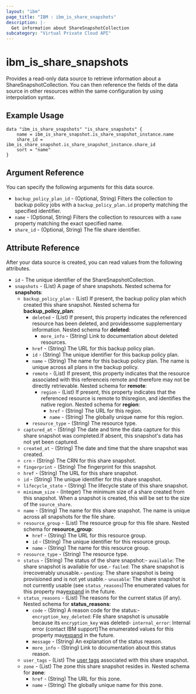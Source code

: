 ```yaml
---
layout: "ibm"
page_title: "IBM : ibm_is_share_snapshots"
description: |-
  Get information about ShareSnapshotCollection
subcategory: "Virtual Private Cloud API"
---
```


# ibm_is_share_snapshots

Provides a read-only data source to retrieve information about a ShareSnapshotCollection. You can then reference the fields of the data source in other resources within the same configuration by using interpolation syntax.

## Example Usage

```hcl
data "ibm_is_share_snapshots" "is_share_snapshots" {
	name = ibm_is_share_snapshot.is_share_snapshot_instance.name
	share_id = ibm_is_share_snapshot.is_share_snapshot_instance.share_id
	sort = "name"
}
```

## Argument Reference

You can specify the following arguments for this data source.

- `backup_policy_plan_id` - (Optional, String) Filters the collection to backup policy jobs with a `backup_policy_plan.id` property matching the specified identifier.
- `name` - (Optional, String) Filters the collection to resources with a `name` property matching the exact specified name.
- `share_id` - (Optional, String) The file share identifier.

## Attribute Reference

After your data source is created, you can read values from the following attributes.

- `id` - The unique identifier of the ShareSnapshotCollection.
- `snapshots` - (List) A page of share snapshots.
	Nested schema for **snapshots**:
	- `backup_policy_plan` - (List) If present, the backup policy plan which created this share snapshot.
		Nested schema for **backup_policy_plan**:
		- `deleted` - (List) If present, this property indicates the referenced resource has been deleted, and providessome supplementary information.
			Nested schema for **deleted**:
			- `more_info` - (String) Link to documentation about deleted resources.
		- `href` - (String) The URL for this backup policy plan.
		- `id` - (String) The unique identifier for this backup policy plan.
		- `name` - (String) The name for this backup policy plan. The name is unique across all plans in the backup policy.
		- `remote` - (List) If present, this property indicates that the resource associated with this referenceis remote and therefore may not be directly retrievable.
			Nested schema for **remote**:
			- `region` - (List) If present, this property indicates that the referenced resource is remote to thisregion, and identifies the native region.
				Nested schema for **region**:
				- `href` - (String) The URL for this region.
				- `name` - (String) The globally unique name for this region.
		- `resource_type` - (String) The resource type.
	- `captured_at` - (String) The date and time the data capture for this share snapshot was completed.If absent, this snapshot's data has not yet been captured.
	- `created_at` - (String) The date and time that the share snapshot was created.
	- `crn` - (String) The CRN for this share snapshot.
	- `fingerprint` - (String) The fingerprint for this snapshot.
	- `href` - (String) The URL for this share snapshot.
	- `id` - (String) The unique identifier for this share snapshot.
	- `lifecycle_state` - (String) The lifecycle state of this share snapshot.
	- `minimum_size` - (Integer) The minimum size of a share created from this snapshot. When a snapshot is created, this will be set to the size of the `source_share`.
	- `name` - (String) The name for this share snapshot. The name is unique across all snapshots for the file share.
	- `resource_group` - (List) The resource group for this file share.
		Nested schema for **resource_group**:
		- `href` - (String) The URL for this resource group.
		- `id` - (String) The unique identifier for this resource group.
		- `name` - (String) The name for this resource group.
	- `resource_type` - (String) The resource type.
	- `status` - (String) The status of the share snapshot:- `available`: The share snapshot is available for use.- `failed`: The share snapshot is irrecoverably unusable.- `pending`: The share snapshot is being provisioned and is not yet usable.- `unusable`: The share snapshot is not currently usable (see `status_reasons`)The enumerated values for this property may[expand](https://cloud.ibm.com/apidocs/vpc#property-value-expansion) in the future.
	- `status_reasons` - (List) The reasons for the current status (if any).
		Nested schema for **status_reasons**:
		- `code` - (String) A reason code for the status:- `encryption_key_deleted`: File share snapshot is unusable  because its `encryption_key` was deleted- `internal_error`: Internal error (contact IBM support)The enumerated values for this property may[expand](https://cloud.ibm.com/apidocs/vpc#property-value-expansion) in the future.
		- `message` - (String) An explanation of the status reason.
		- `more_info` - (String) Link to documentation about this status reason.
	- `user_tags` - (List) The [user tags](https://cloud.ibm.com/apidocs/tagging#types-of-tags) associated with this share snapshot.
	- `zone` - (List) The zone this share snapshot resides in.
		Nested schema for **zone**:
		- `href` - (String) The URL for this zone.
		- `name` - (String) The globally unique name for this zone.

